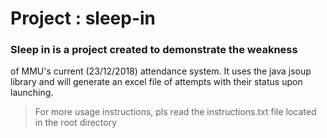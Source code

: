 # Project : sleep-in

### Sleep in is a project created to demonstrate the weakness
of MMU's current (23/12/2018) attendance system. It uses the
java jsoup library and will generate an excel file of attempts
with their status upon launching.

> For more usage instructions, pls read the instructions.txt
file located in the root directory
